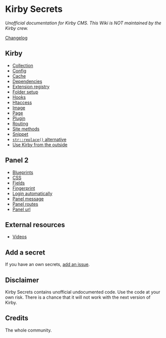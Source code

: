 # Kirby Secrets

*Unofficial documentation for Kirby CMS. This Wiki is NOT maintained by the Kirby crew.*

[Changelog](changelog.md)

## Kirby

- [Collection](docs/collection.md)
- [Config](docs/config.md)
- [Cache](docs/cache.md)
- [Dependencies](docs/dependencies.md)
- [Extension registry](docs/extension-registry.md)
- [Folder setup](docs/folder-setup.md)
- [Hooks](docs/hooks.md)
- [Htaccess](docs/htaccess.md)
- [Image](docs/image.md)
- [Page](docs/page.md)
- [Plugin](docs/plugin.md)
- [Routing](docs/routing.md)
- [Site methods](docs/site-methods.md)
- [Snippet](docs/snippet.md)
- [`str::replace()` alternative](docs/str-replace.md)
- [Use Kirby from the outside](docs/use-kirby-from-the-outside.md)

## Panel 2

- [Blueprints](docs/panel-2/blueprints.md)
- [CSS](docs/panel-2/css.md)
- [Fields](docs/panel-2/fields.md)
- [Fingerprint](docs/panel-2/fingerprint.md)
- [Login automatically](docs/panel-2/login-automatically.md)
- [Panel message](docs/panel-2/messages.md)
- [Panel routes](docs/panel-2/routes.md)
- [Panel url](docs/panel-2/url.md)

## External resources

- [Videos](docs/videos.md)

## Add a secret

If you have an own secrets, [add an issue](https://github.com/jenstornell/kirby-secrets/issues/new).

## Disclaimer

Kirby Secrets contains unofficial undocumented code. Use the code at your own risk. There is a chance that it will not work with the next version of Kirby.

## Credits

The whole community.